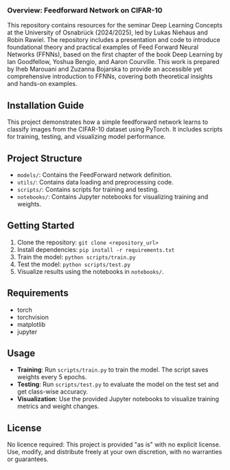 ### Overview: Feedforward Network on CIFAR-10
 This repository contains resources for the seminar Deep Learning Concepts at the University of Osnabrück (2024/2025), led by Lukas Niehaus and Robin Rawiel. The repository includes a presentation and code to introduce foundational theory and practical examples of Feed Forward Neural Networks (FFNNs), based on the first chapter of the book Deep Learning by Ian Goodfellow, Yoshua Bengio, and Aaron Courville.  This work is prepared by Iheb Marouani and Zuzanna Bojarska to provide an accessible yet comprehensive introduction to FFNNs, covering both theoretical insights and hands-on examples.

## Installation Guide

This project demonstrates how a simple feedforward network learns to classify images from the CIFAR-10 dataset using PyTorch. It includes scripts for training, testing, and visualizing model performance.

## Project Structure
- `models/`: Contains the FeedForward network definition.
- `utils/`: Contains data loading and preprocessing code.
- `scripts/`: Contains scripts for training and testing.
- `notebooks/`: Contains Jupyter notebooks for visualizing training and weights.

## Getting Started
1. Clone the repository: `git clone <repository_url>`
2. Install dependencies: `pip install -r requirements.txt`
3. Train the model: `python scripts/train.py`
4. Test the model: `python scripts/test.py`
5. Visualize results using the notebooks in `notebooks/`.

## Requirements
- torch
- torchvision
- matplotlib
- jupyter

## Usage
- **Training**: Run `scripts/train.py` to train the model. The script saves weights every 5 epochs.
- **Testing**: Run `scripts/test.py` to evaluate the model on the test set and get class-wise accuracy.
- **Visualization**: Use the provided Jupyter notebooks to visualize training metrics and weight changes.

## License
No licence required:
This project is provided "as is" with no explicit license. Use, modify, and distribute freely at your own discretion, with no warranties or guarantees.
